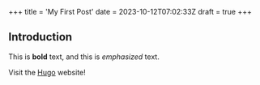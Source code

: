 +++
title = 'My First Post'
date = 2023-10-12T07:02:33Z
draft = true
+++

## Introduction

This is **bold** text, and this is *emphasized* text.

Visit the [Hugo](https://gohugo.io) website!